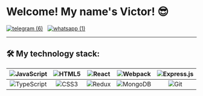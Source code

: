 # Welcome! My name's Victor! 😎

[![telegram (6)](https://user-images.githubusercontent.com/70646350/119327162-5952b280-bc8b-11eb-97b2-4484aab48d02.png)](https://t.me/mr_amorr)&nbsp;&nbsp;
[![whatsapp (1)](https://user-images.githubusercontent.com/70646350/119327478-b189b480-bc8b-11eb-8897-22dbd8a529ad.png)](https://wa.me/79919527466)&nbsp;&nbsp;


---------------------------
## :hammer_and_wrench: My technology stack:
|![JavaScript](https://img.shields.io/badge/javascript-%23323330.svg?style=for-the-badge&logo=javascript&logoColor=%23F7DF1E) | ![HTML5](https://img.shields.io/badge/html5-%23E34F26.svg?style=for-the-badge&logo=html5&logoColor=white) |![React](https://img.shields.io/badge/react-%2320232a.svg?style=for-the-badge&logo=react&logoColor=%2361DAFB) | ![Webpack](https://img.shields.io/badge/webpack-%238DD6F9.svg?style=for-the-badge&logo=webpack&logoColor=black) | ![Express.js](https://img.shields.io/badge/express.js-%23404d59.svg?style=for-the-badge&logo=express&logoColor=%2361DAFB)|
|:------:|:------:|:------:|:------:|:------:|
|![TypeScript](https://img.shields.io/badge/typescript-%23007ACC.svg?style=for-the-badge&logo=typescript&logoColor=white) | ![CSS3](https://img.shields.io/badge/css3-%231572B6.svg?style=for-the-badge&logo=css3&logoColor=white) | ![Redux](https://img.shields.io/badge/redux-%23593d88.svg?style=for-the-badge&logo=redux&logoColor=white) |![MongoDB](https://img.shields.io/badge/MongoDB-%234ea94b.svg?style=for-the-badge&logo=mongodb&logoColor=white) | ![Git](https://img.shields.io/badge/git-%23F05033.svg?style=for-the-badge&logo=git&logoColor=white)|

